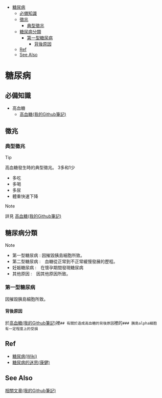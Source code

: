 <!-- TOC start (generated with https://github.com/derlin/bitdowntoc) -->

- [糖尿病](#)
   * [必備知識](#-1)
   * [徵兆](#-2)
      + [典型徵兆](#-3)
   * [糖尿病分類](#-4)
      + [第一型糖尿病](#-5)
         - [背後原因](#-6)
   * [Ref](#ref)
   * [See Also](#see-also)

<!-- TOC end -->

<!-- TOC --><a name=""></a>
# 糖尿病
<!-- TOC --><a name="-1"></a>
## 必備知識
+ 高血糖
  - [高血糖(我的Github筆記)](https://github.com/40843245/medical/blob/main/disease/diabetes/high%20blood%20sugar_ch.md)
<!-- TOC --><a name="-2"></a>
## 徵兆
<!-- TOC --><a name="-3"></a>
### 典型徵兆
> [!TIP]
> 高血糖發生時的典型徵兆。
> 3多和1少
> + 多吃
> + 多喝
> + 多尿
> + 體重快速下降

> [!NOTE]
> 詳見
> [高血糖(我的Github筆記)](https://github.com/40843245/medical/blob/main/disease/diabetes/high%20blood%20sugar_ch.md)

<!-- TOC --><a name="-4"></a>
## 糖尿病分類
> [!NOTE]
> + 第一型糖尿病 : 因摧毀胰島細胞所致。
> + 第二型糖尿病 :　血糖從正常到不正常緩慢發展的歷程。
> + 妊娠糖尿病 :　在懷孕期間發現糖尿病
> + 其他原因 :　因其他原因所致。

<!-- TOC --><a name="-5"></a>
### 第一型糖尿病
因摧毀胰島細胞所致。
<!-- TOC --><a name="-6"></a>
#### 背後原因
於[高血糖(我的Github筆記)](https://github.com/40843245/medical/blob/main/disease/diabetes/high%20blood%20sugar_ch.md)裡`## 有關於造成高血糖的背後原因`裡的`### 胰島alpha細胞有一定程度上的受損`
<!-- TOC --><a name="ref"></a>
## Ref
+ [糖尿病(Wiki)](https://zh.wikipedia.org/wiki/%E7%B3%96%E5%B0%BF%E7%97%85)
+ [糖尿病的迷思(康健)](https://www.commonhealth.com.tw/article/85073)
  
<!-- TOC --><a name="see-also"></a>
## See Also
[相關文章(我的Github筆記)](https://github.com/40843245/medical/tree/main/disease/diabetes)



